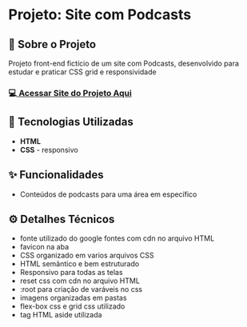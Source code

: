 <h1>Projeto: Site com Podcasts</h1>

<h2>📌 Sobre o Projeto</h2>
<p>Projeto front-end fictício de um site com Podcasts, desenvolvido para estudar e praticar CSS grid e responsividade</p>

<h3>💻<a href="https://deangelleses.github.io/site_de_podcasts-HTML-CSS/" target="_blank"> Acessar Site do Projeto Aqui</a></h3>

<h2>🚀 Tecnologias Utilizadas</h2>
<ul>
  <li><b>HTML</b></li>
  <li><b>CSS</b> - responsivo</li>
</ul>

<h2>✨ Funcionalidades</h2>
<ul>
  <li>Conteúdos de podcasts para uma área em específico</li>
</ul>

<h2>⚙️ Detalhes Técnicos</h2>
<ul>
  <li>fonte utilizado do google fontes com cdn no arquivo HTML</li>
  <li>favicon na aba</li>
  <li>CSS organizado em varios arquivos CSS</li>
  <li>HTML semântico e bem estruturado</li>
  <li>Responsivo para todas as telas</li>
  <li>reset css com cdn no arquivo HTML</li>
  <li>:root para criação de varáveis no css</li>
  <li>imagens organizadas em pastas</li>
  <li>flex-box css e grid css utilizado</li>
  <li>tag HTML aside utilizada</li>
</ul>
